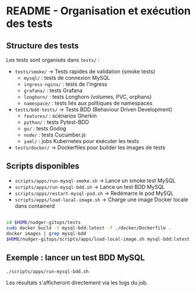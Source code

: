 # README - Organisation et exécution des tests

## Structure des tests

Les tests sont organisés dans `tests/` :

-   `tests/smoke/` → Tests rapides de validation (smoke tests)
    -   `mysql/` : tests de connexion MySQL
    -   `ingress-nginx/` : tests de l'ingress
    -   `grafana/` : tests Grafana
    -   `longhorn/` : tests Longhorn (volumes, PVC, orphans)
    -   `namespace/` : tests liés aux politiques de namespaces
-   `tests/bdd-tests/` → Tests BDD (Behaviour Driven Development)
    -   `features/` : scénarios Gherkin
    -   `python/` : tests Pytest-BDD
    -   `go/` : tests Godog
    -   `node/` : tests Cucumber.js
    -   `yaml/` : jobs Kubernetes pour exécuter les tests
-   `tests/docker/` → Dockerfiles pour builder les images de tests

## Scripts disponibles

-   `scripts/apps/run-mysql-smoke.sh` → Lance un smoke test MySQL
-   `scripts/apps/run-mysql-bdd.sh` → Lance un test BDD MySQL
-   `scripts/apps/restart-mysql-pod.sh` → Redémarre le pod MySQL
-   `scripts/apps/load-local-image.sh` → Charge une image Docker locale
    dans containerd

## 

``` bash générer une image puis push sur le noeud
cd $HOME/nudger-gitops/tests
sudo docker build -t mysql-bdd:latest -f ./docker/Dockerfile .
docker images | grep mysql-bdd
$HOME/nudger-gitops/scripts/apps/load-local-image.sh mysql-bdd:latest
```

## Exemple : lancer un test BDD MySQL

``` bash
./scripts/apps/run-mysql-bdd.sh
```

Les résultats s'afficheront directement via les logs du job.

